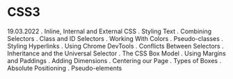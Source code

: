 # CSS3
19.03.2022
. Inline, Internal and External CSS
. Styling Text
. Combining Selectors
. Class and ID Selectors
. Working With Colors
. Pseudo-classes
. Styling Hyperlinks
. Using Chrome DevTools
. Conflicts Between Selectors
. Inheritance and the Universal Selector
. The CSS Box Model
. Using Margins and Paddings
. Adding Dimensions
. Centering our Page
. Types of Boxes
. Absolute Positioning
. Pseudo-elements
